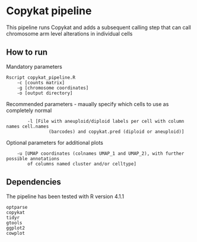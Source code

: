 # Copykat pipeline

This pipeline runs Copykat and adds a subsequent calling step that can call chromosome arm level alterations in individual cells

## How to run 

Mandatory parameters

```
Rscript copykat_pipeline.R
	-c [counts matrix]
	-g [chromosome coordinates]
	-o [output directory]
```

Recommended parameters - maually specify which cells to use as completely normal

```
        -l [File with aneuploid/diploid labels per cell with column names cell.names
                (barcodes) and copykat.pred (diploid or aneuploid)]
```

Optional parameters for additional plots

```
	-u [UMAP coordinates (colnames UMAP_1 and UMAP_2), with further possible annotations 
		of columns named cluster and/or celltype]
```

## Dependencies

The pipeline has been tested with R version 4.1.1
```
optparse
copykat
tidyr
gtools
ggplot2
cowplot
```
